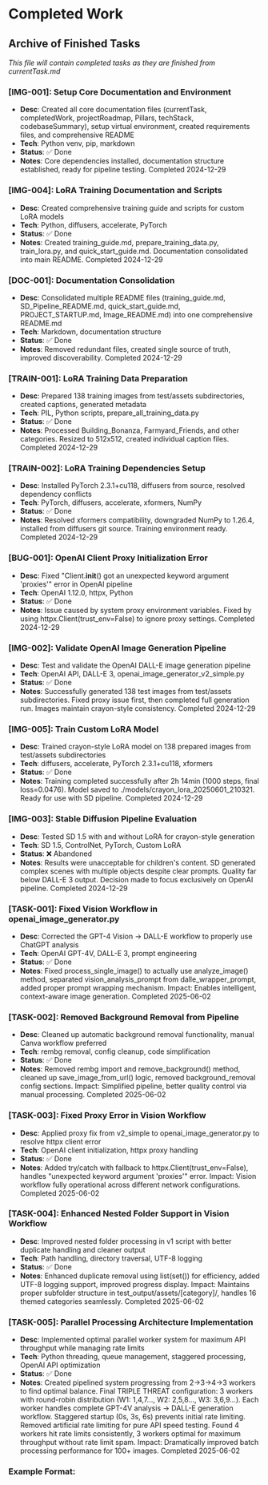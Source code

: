 # Completed Work

## Archive of Finished Tasks

_This file will contain completed tasks as they are finished from currentTask.md_

### [IMG-001]: Setup Core Documentation and Environment
- **Desc**: Created all core documentation files (currentTask, completedWork, projectRoadmap, Pillars, techStack, codebaseSummary), setup virtual environment, created requirements files, and comprehensive README
- **Tech**: Python venv, pip, markdown
- **Status**: ✅ Done
- **Notes**: Core dependencies installed, documentation structure established, ready for pipeline testing. Completed 2024-12-29

### [IMG-004]: LoRA Training Documentation and Scripts
- **Desc**: Created comprehensive training guide and scripts for custom LoRA models
- **Tech**: Python, diffusers, accelerate, PyTorch
- **Status**: ✅ Done
- **Notes**: Created training_guide.md, prepare_training_data.py, train_lora.py, and quick_start_guide.md. Documentation consolidated into main README. Completed 2024-12-29

### [DOC-001]: Documentation Consolidation
- **Desc**: Consolidated multiple README files (training_guide.md, SD_Pipeline_README.md, quick_start_guide.md, PROJECT_STARTUP.md, Image_README.md) into one comprehensive README.md
- **Tech**: Markdown, documentation structure
- **Status**: ✅ Done
- **Notes**: Removed redundant files, created single source of truth, improved discoverability. Completed 2024-12-29

### [TRAIN-001]: LoRA Training Data Preparation
- **Desc**: Prepared 138 training images from test/assets subdirectories, created captions, generated metadata
- **Tech**: PIL, Python scripts, prepare_all_training_data.py
- **Status**: ✅ Done
- **Notes**: Processed Building_Bonanza, Farmyard_Friends, and other categories. Resized to 512x512, created individual caption files. Completed 2024-12-29

### [TRAIN-002]: LoRA Training Dependencies Setup
- **Desc**: Installed PyTorch 2.3.1+cu118, diffusers from source, resolved dependency conflicts
- **Tech**: PyTorch, diffusers, accelerate, xformers, NumPy
- **Status**: ✅ Done
- **Notes**: Resolved xformers compatibility, downgraded NumPy to 1.26.4, installed from diffusers git source. Training environment ready. Completed 2024-12-29

### [BUG-001]: OpenAI Client Proxy Initialization Error
- **Desc**: Fixed "Client.__init__() got an unexpected keyword argument 'proxies'" error in OpenAI pipeline
- **Tech**: OpenAI 1.12.0, httpx, Python
- **Status**: ✅ Done
- **Notes**: Issue caused by system proxy environment variables. Fixed by using httpx.Client(trust_env=False) to ignore proxy settings. Completed 2024-12-29

### [IMG-002]: Validate OpenAI Image Generation Pipeline
- **Desc**: Test and validate the OpenAI DALL-E image generation pipeline
- **Tech**: OpenAI API, DALL-E 3, openai_image_generator_v2_simple.py
- **Status**: ✅ Done
- **Notes**: Successfully generated 138 test images from test/assets subdirectories. Fixed proxy issue first, then completed full generation run. Images maintain crayon-style consistency. Completed 2024-12-29

### [IMG-005]: Train Custom LoRA Model
- **Desc**: Trained crayon-style LoRA model on 138 prepared images from test/assets subdirectories
- **Tech**: diffusers, accelerate, PyTorch 2.3.1+cu118, xformers
- **Status**: ✅ Done
- **Notes**: Training completed successfully after 2h 14min (1000 steps, final loss=0.0476). Model saved to ./models/crayon_lora_20250601_210321. Ready for use with SD pipeline. Completed 2024-12-29

### [IMG-003]: Stable Diffusion Pipeline Evaluation
- **Desc**: Tested SD 1.5 with and without LoRA for crayon-style generation
- **Tech**: SD 1.5, ControlNet, PyTorch, Custom LoRA
- **Status**: ❌ Abandoned
- **Notes**: Results were unacceptable for children's content. SD generated complex scenes with multiple objects despite clear prompts. Quality far below DALL-E 3 output. Decision made to focus exclusively on OpenAI pipeline. Completed 2024-12-29

### [TASK-001]: Fixed Vision Workflow in openai_image_generator.py
- **Desc**: Corrected the GPT-4 Vision → DALL-E workflow to properly use ChatGPT analysis
- **Tech**: OpenAI GPT-4V, DALL-E 3, prompt engineering
- **Status**: ✅ Done
- **Notes**: Fixed process_single_image() to actually use analyze_image() method, separated vision_analysis_prompt from dalle_wrapper_prompt, added proper prompt wrapping mechanism. Impact: Enables intelligent, context-aware image generation. Completed 2025-06-02

### [TASK-002]: Removed Background Removal from Pipeline
- **Desc**: Cleaned up automatic background removal functionality, manual Canva workflow preferred
- **Tech**: rembg removal, config cleanup, code simplification
- **Status**: ✅ Done
- **Notes**: Removed rembg import and remove_background() method, cleaned up save_image_from_url() logic, removed background_removal config sections. Impact: Simplified pipeline, better quality control via manual processing. Completed 2025-06-02

### [TASK-003]: Fixed Proxy Error in Vision Workflow
- **Desc**: Applied proxy fix from v2_simple to openai_image_generator.py to resolve httpx client error
- **Tech**: OpenAI client initialization, httpx proxy handling
- **Status**: ✅ Done
- **Notes**: Added try/catch with fallback to httpx.Client(trust_env=False), handles "unexpected keyword argument 'proxies'" error. Impact: Vision workflow fully operational across different network configurations. Completed 2025-06-02

### [TASK-004]: Enhanced Nested Folder Support in Vision Workflow
- **Desc**: Improved nested folder processing in v1 script with better duplicate handling and cleaner output
- **Tech**: Path handling, directory traversal, UTF-8 logging
- **Status**: ✅ Done
- **Notes**: Enhanced duplicate removal using list(set()) for efficiency, added UTF-8 logging support, improved progress display. Impact: Maintains proper subfolder structure in test_output/assets/[category]/, handles 16 themed categories seamlessly. Completed 2025-06-02

### [TASK-005]: Parallel Processing Architecture Implementation
- **Desc**: Implemented optimal parallel worker system for maximum API throughput while managing rate limits
- **Tech**: Python threading, queue management, staggered processing, OpenAI API optimization
- **Status**: ✅ Done
- **Notes**: Created pipelined system progressing from 2→3→4→3 workers to find optimal balance. Final TRIPLE THREAT configuration: 3 workers with round-robin distribution (W1: 1,4,7..., W2: 2,5,8..., W3: 3,6,9...). Each worker handles complete GPT-4V analysis → DALL-E generation workflow. Staggered startup (0s, 3s, 6s) prevents initial rate limiting. Removed artificial rate limiting for pure API speed testing. Found 4 workers hit rate limits consistently, 3 workers optimal for maximum throughput without rate limit spam. Impact: Dramatically improved batch processing performance for 100+ images. Completed 2025-06-02

### Example Format:
<!-- 
### [ID]: Feature/Bug Name
- **Desc**: What was accomplished
- **Tech**: Technologies used
- **Status**: ✅ Done
- **Notes**: Impact, lessons learned, date completed
--> 